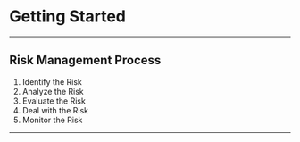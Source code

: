 # Getting Started

---

## Risk Management Process

1. Identify the Risk
2. Analyze the Risk
3. Evaluate the Risk
4. Deal with the Risk
5. Monitor the Risk

---
